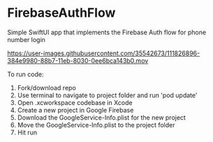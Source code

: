



# FirebaseAuthFlow
Simple SwiftUI app that implements the Firebase Auth flow for phone number login

https://user-images.githubusercontent.com/35542673/111826896-384e9980-88b7-11eb-8030-0ee6bca143b0.mov

To run code:
1. Fork/download repo
2. Use terminal to navigate to project folder and run 'pod update'
2. Open .xcworkspace codebase in Xcode
3. Create a new project in Google Firebase
4. Download the GoogleService-Info.plist for the new project
5. Move the GoogleService-Info.plist to the project folder
6. Hit run 
